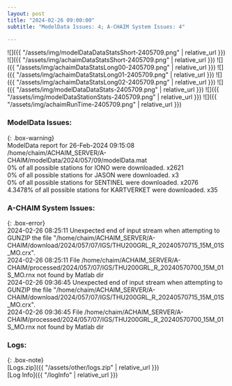 ```yaml
---
layout: post
title: "2024-02-26 09:00:00"
subtitle: "ModelData Issues: 4; A-CHAIM System Issues: 4"

---
```


![]({{ "/assets/img/modelDataDataStatsShort-2405709.png" | relative_url }})
![]({{ "/assets/img/achaimDataStatsShort-2405709.png" | relative_url }})
![]({{ "/assets/img/achaimDataStatsLong00-2405709.png" | relative_url }})
![]({{ "/assets/img/achaimDataStatsLong01-2405709.png" | relative_url }})
![]({{ "/assets/img/achaimDataStatsLong02-2405709.png" | relative_url }})
![]({{ "/assets/img/modelDataDataStats-2405709.png" | relative_url }})
![]({{ "/assets/img/modelDataStationStats-2405709.png" | relative_url }})
![]({{ "/assets/img/achaimRunTime-2405709.png" | relative_url }})


### ModelData Issues:  
  
{: .box-warning}  
 ModelData report for 26-Feb-2024 09:15:08   
 /home/chaim/ACHAIM_SERVER/A-CHAIM/modelData/2024/057/09/modelData.mat   
 0% of all possible stations for IONO were downloaded. x2621   
 0% of all possible stations for JASON were downloaded. x3   
 0% of all possible stations for SENTINEL were downloaded. x2076   
 4.3478% of all possible stations for KARTVERKET were downloaded. x35   
  
### A-CHAIM System Issues:  
  
{: .box-error}  
2024-02-26 08:25:11 Unexpected end of input stream when attempting to GUNZIP the file "/home/chaim/ACHAIM_SERVER/A-CHAIM/download/2024/057/07/IGS/THU200GRL_R_20240570715_15M_01S_MO.crx".  
2024-02-26 08:25:11 File /home/chaim/ACHAIM_SERVER/A-CHAIM/processed/2024/057/07/IGS/THU200GRL_R_20240570700_15M_01S_MO.rnx not found by Matlab dir  
2024-02-26 09:36:45 Unexpected end of input stream when attempting to GUNZIP the file "/home/chaim/ACHAIM_SERVER/A-CHAIM/download/2024/057/07/IGS/THU200GRL_R_20240570715_15M_01S_MO.crx".  
2024-02-26 09:36:45 File /home/chaim/ACHAIM_SERVER/A-CHAIM/processed/2024/057/07/IGS/THU200GRL_R_20240570700_15M_01S_MO.rnx not found by Matlab dir  

### Logs:  
  
{: .box-note}  
[Logs.zip]({{ "/assets/other/logs.zip" | relative_url }})  
[Log Info]({{ "/logInfo" | relative_url }})  
